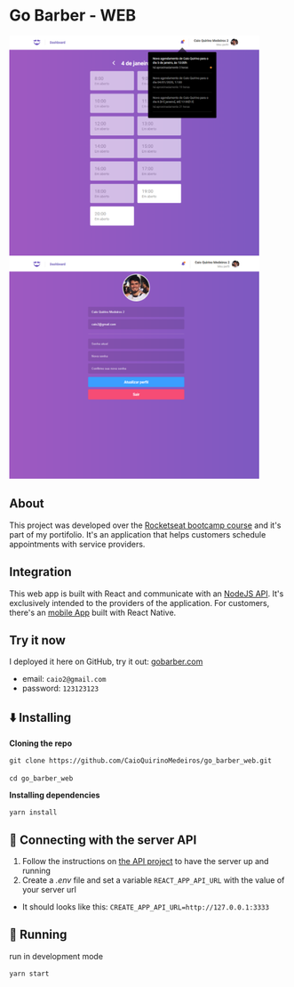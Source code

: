 # Go Barber - WEB

<img src="/screenshots/dashboard.png" width="450"> <img src="/screenshots/profile.png" width="450">

## About

This project was developed over the [Rocketseat bootcamp course](https://rocketseat.com.br/bootcamp) and it's part of my portifolio. It's an application that helps customers schedule appointments with service providers.

## Integration

This web app is built with React and communicate with an [NodeJS API](https://github.com/CaioQuirinoMedeiros/go_barber_api). It's exclusively intended to the providers of the application. For customers, there's an [mobile App](https://github.com/CaioQuirinoMedeiros/go_barber_app) built with React Native.

## Try it now

I deployed it here on GitHub, try it out: [gobarber.com](https://caioquirinomedeiros.github.io/go_barber_web/)

- email: `caio2@gmail.com`
- password: `123123123`

## :arrow_down: Installing

**Cloning the repo**

```shell
git clone https://github.com/CaioQuirinoMedeiros/go_barber_web.git

cd go_barber_web
```

**Installing dependencies**

```shell
yarn install
```

## :satellite: Connecting with the server API

1. Follow the instructions on [the API project](https://github.com/CaioQuirinoMedeiros/go_barber_api) to have the server up and running
2. Create a _.env_ file and set a variable `REACT_APP_API_URL` with the value of your server url

- It should looks like this: `CREATE_APP_API_URL=http://127.0.0.1:3333`

## :runner: Running

run in development mode

```shell
yarn start
```
